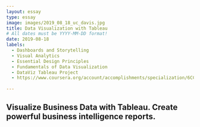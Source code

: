 ```yaml
---
layout: essay
type: essay
image: images/2019_08_18_uc_davis.jpg
title: Data Visualization with Tableau
# All dates must be YYYY-MM-DD format!
date: 2019-08-18
labels:
  - Dashboards and Storytelling 
  - Visual Analytics
  - Essential Design Principles
  - Fundamentals of Data Visualization
  - DataViz Tableau Project
  - https://www.coursera.org/account/accomplishments/specialization/6CCDC75BDFPP
  
---
```

## Visualize Business Data with Tableau. Create powerful business intelligence reports.

